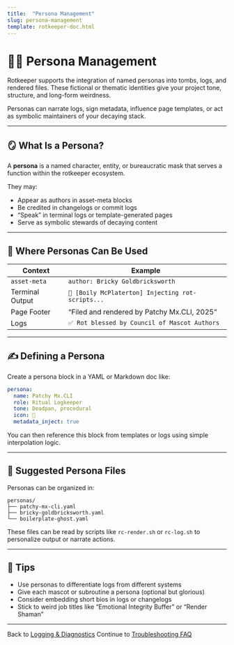```yaml
---
title:  "Persona Management"
slug: persona-management
template: rotkeeper-doc.html
---
```

<!-- asset-meta: { name: "quickstart-guide.md", version: "v0.1.0" } -->
# 🧑‍🎤 Persona Management

Rotkeeper supports the integration of named personas into tombs, logs, and rendered files. These fictional or thematic identities give your project tone, structure, and long-form weirdness.

Personas can narrate logs, sign metadata, influence page templates, or act as symbolic maintainers of your decaying stack.

---

## 🪞 What Is a Persona?

A **persona** is a named character, entity, or bureaucratic mask that serves a function within the rotkeeper ecosystem.

They may:
- Appear as authors in asset-meta blocks
- Be credited in changelogs or commit logs
- “Speak” in terminal logs or template-generated pages
- Serve as symbolic stewards of decaying content

---

## 🧬 Where Personas Can Be Used

| Context | Example |
|--------|---------|
| `asset-meta` | `author: Bricky Goldbricksworth` |
| Terminal Output | `🔔 [Boily McPlaterton] Injecting rot-scripts...` |
| Page Footer | “Filed and rendered by Patchy Mx.CLI, 2025” |
| Logs | `✅ Rot blessed by Council of Mascot Authors` |

***

## ✍️ Defining a Persona

Create a persona block in a YAML or Markdown doc like:

```yaml
persona:
  name: Patchy Mx.CLI
  role: Ritual Logkeeper
  tone: Deadpan, procedural
  icon: 🧾
  metadata_inject: true
```

You can then reference this block from templates or logs using simple interpolation logic.

***

## 📁 Suggested Persona Files

Personas can be organized in:

```
personas/
├── patchy-mx-cli.yaml
├── bricky-goldbricksworth.yaml
└── boilerplate-ghost.yaml
```

These files can be read by scripts like `rc-render.sh` or `rc-log.sh` to personalize output or narrate actions.

***

## 🧠 Tips

- Use personas to differentiate logs from different systems
- Give each mascot or subroutine a persona (optional but glorious)
- Consider embedding short bios in logs or changelogs
- Stick to weird job titles like “Emotional Integrity Buffer” or “Render Shaman”

***

Back to [Logging & Diagnostics](logging-diagnostics.md)
Continue to [Troubleshooting FAQ](troubleshooting-faq.md)

<!--
LIMERICK

A ghost with a name in the logs,
Appeared through some rot-scripted fogs.
It signed every trace
In a font full of grace—
And spoke through erroneous progs.

SORA PROMPT

"a ghostly avatar embedded in system logs, narrating rituals through static-laced terminal messages, flickering with digital personality"
-->